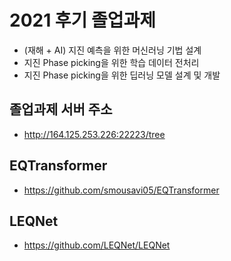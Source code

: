 # 2021 후기 졸업과제
* (재해 + AI) 지진 예측을 위한 머신러닝 기법 설계
* 지진 Phase picking을 위한 학습 데이터 전처리
* 지진 Phase picking을 위한 딥러닝 모델 설계 및 개발


## 졸업과제 서버 주소
* http://164.125.253.226:22223/tree

## EQTransformer
* https://github.com/smousavi05/EQTransformer

## LEQNet
* https://github.com/LEQNet/LEQNet
